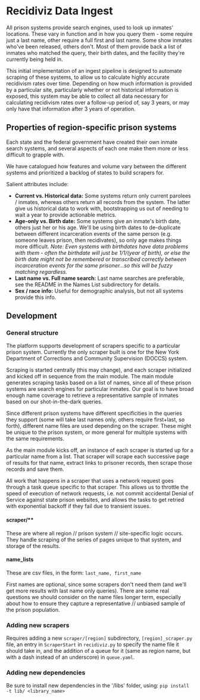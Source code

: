 # Recidiviz Data Ingest

All prison systems provide search engines, used to look up inmates' locations. These vary in function and in how you
query them - some require just a last name, other require a full first and last name. Some show inmates who've been
released, others don't. Most of them provide back a list of inmates who matched the query, their birth dates, and the
facility they're currently being held in.

This initial implementation of an ingest pipeline is designed to automate scraping of these systems, to allow us to
calculate highly accurate recidivism rates over time. Depending on how much information is provided by a particular
site, particularly whether or not historical information is exposed, this system may be able to collect all data
necessary for calculating recidivism rates over a follow-up period of, say 3 years, or may only have that information
after 3 years of operation.

Properties of region-specific prison systems
------
Each state and the federal government have created their own inmate search systems, and several aspects of each one
make them more or less difficult to grapple with.

We have catalogued how features and volume vary between the different systems and prioritized a backlog of states to
build scrapers for.

Salient attributes include:
- **Current vs. Historical data:** Some systems return only current parolees / inmates, whereas others return all
records from the system. The latter give us historical data to work with, bootstrapping us out of needing to wait a
year to provide actionable metrics.
- **Age-only vs. Birth date:** Some systems give an inmate's birth date, others just her or his age. We'll be using
birth dates to de-duplicate between different incarceration events of the same person (e.g. someone leaves prison, then
recidivates), so only age makes things more difficult. _Note: Even systems with birthdates have data problems with
them - often the birthdate will just be 1/1/(year of birth), or else the birth date might not be remembered or
transcribed correctly between incarceration events for the same prisoner...so this will be fuzzy matching regardless._
- **Last name vs. Full name search:** Last name searches are preferable, see the README in the Names List subdirectory
for details.
- **Sex / race info:** Useful for demographic analysis, but not all systems provide this info.

Development
------
### General structure
The platform supports development of scrapers specific to a particular prison system. Currently the only scraper built
is one for the New York Department of Corrections and Community Supervision (DOCCS) system.

Scraping is started centrally (this may change), and each scraper initialized and kicked off in sequence from the main
module. The main module generates scraping tasks based on a list of names, since all of these prison systems are search
engines for particular inmates. Our goal is to have broad enough name coverage to retrieve a representative sample of
inmates based on our shot-in-the-dark queries.

Since different prison systems have different specificities in the queries they support (some will take last names
only, others require first+last, so forth), different name files are used depending on the scraper. These might be
unique to the prison system, or more general for multiple systems with the same requirements.

As the main module kicks off, an instance of each scraper is started up for a particular name from a list. That scraper
will scrape each successive page of results for that name, extract links to prisoner records, then scrape those records
and save them.

All work that happens in a scraper that uses a network request goes through a task queue specific to that scraper.
This allows us to throttle the speed of execution of network requests, i.e. not commit accidental Denial of Service
against state prison websites, and allows the tasks to get retried with exponential backoff if they fail due to
transient issues.

#### scraper/**
These are where all region // prison system // site-specific logic occurs. They handle scraping of the series of pages
unique to that system, and storage of the results.

#### name_lists
These are csv files, in the form: `last_name, first_name`

First names are optional, since some scrapers don't need them (and we'll get more results with last name only queries).
There are some real questions we should consider on the name files longer term, especially about how to ensure they
capture a representative // unbiased sample of the prison population.

### Adding new scrapers
Requires adding a new `scraper/[region]` subdirectory, `[region]_scraper.py` file, an entry in `ScraperStart` in
`recidiviz.py` to specify the name file it should take in, and the addition of a queue for it (same as region name,
but with a dash instead of an underscore) in `queue.yaml`.

### Adding new dependencies
Be sure to install new dependencies in the '/libs' folder, using: `pip install -t lib/ <library_name>`
